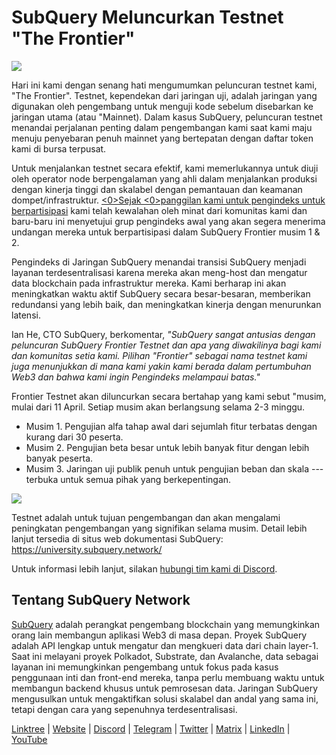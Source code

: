 # SubQuery Meluncurkan Testnet "The Frontier"

![](https://miro.medium.com/max/1400/1*zRR8l3aVZKth9Fw0rqL-lg.png)

Hari ini kami dengan senang hati mengumumkan peluncuran testnet kami, "The Frontier". Testnet, kependekan dari jaringan uji, adalah jaringan yang digunakan oleh pengembang untuk menguji kode sebelum disebarkan ke jaringan utama (atau "Mainnet). Dalam kasus SubQuery, peluncuran testnet menandai perjalanan penting dalam pengembangan kami saat kami maju menuju penyebaran penuh mainnet yang bertepatan dengan daftar token kami di bursa terpusat.

Untuk menjalankan testnet secara efektif, kami memerlukannya untuk diuji oleh operator node berpengalaman yang ahli dalam menjalankan produksi dengan kinerja tinggi dan skalabel dengan pemantauan dan keamanan dompet/infrastruktur. [<0>Sejak <0>panggilan kami untuk pengindeks untuk berpartisipasi](./20211202-indexer-invitation.md) kami telah kewalahan oleh minat dari komunitas kami dan baru-baru ini menyetujui grup pengindeks awal yang akan segera menerima undangan mereka untuk berpartisipasi dalam SubQuery Frontier musim 1 & 2.

Pengindeks di Jaringan SubQuery menandai transisi SubQuery menjadi layanan terdesentralisasi karena mereka akan meng-host dan mengatur data blockchain pada infrastruktur mereka. Kami berharap ini akan meningkatkan waktu aktif SubQuery secara besar-besaran, memberikan redundansi yang lebih baik, dan meningkatkan kinerja dengan menurunkan latensi.

Ian He, CTO SubQuery, berkomentar, _"SubQuery sangat antusias dengan peluncuran SubQuery Frontier Testnet dan apa yang diwakilinya bagi kami dan komunitas setia kami. Pilihan "Frontier" sebagai nama testnet kami juga menunjukkan di mana kami yakin kami berada dalam pertumbuhan Web3 dan bahwa kami ingin Pengindeks melampaui batas."_

Frontier Testnet akan diluncurkan secara bertahap yang kami sebut "musim, mulai dari 11 April. Setiap musim akan berlangsung selama 2-3 minggu.

- Musim 1. Pengujian alfa tahap awal dari sejumlah fitur terbatas dengan kurang dari 30 peserta.
- Musim 2. Pengujian beta besar untuk lebih banyak fitur dengan lebih banyak peserta.
- Musim 3. Jaringan uji publik penuh untuk pengujian beban dan skala --- terbuka untuk semua pihak yang berkepentingan.

![](https://miro.medium.com/max/1400/1*oWnMXGqndf5539Gml7gf-Q.png)

Testnet adalah untuk tujuan pengembangan dan akan mengalami peningkatan pengembangan yang signifikan selama musim. Detail lebih lanjut tersedia di situs web dokumentasi SubQuery: https://university.subquery.network/

Untuk informasi lebih lanjut, silakan [hubungi tim kami di Discord](https://discord.com/invite/78zg8aBSMG).

## Tentang SubQuery Network

[SubQuery](https://subquery.network) adalah perangkat pengembang blockchain yang memungkinkan orang lain membangun aplikasi Web3 di masa depan. Proyek SubQuery adalah API lengkap untuk mengatur dan mengkueri data dari chain layer-1. Saat ini melayani proyek Polkadot, Substrate, dan Avalanche, data sebagai layanan ini memungkinkan pengembang untuk fokus pada kasus penggunaan inti dan front-end mereka, tanpa perlu membuang waktu untuk membangun backend khusus untuk pemrosesan data. Jaringan SubQuery mengusulkan untuk mengaktifkan solusi skalabel dan andal yang sama ini, tetapi dengan cara yang sepenuhnya terdesentralisasi.

​​​​[Linktree](https://linktr.ee/subquerynetwork) | [Website](https://subquery.network/) | [Discord](https://discord.com/invite/78zg8aBSMG) | [Telegram](https://t.me/subquerynetwork) | [Twitter](https://twitter.com/subquerynetwork) | [Matrix](https://matrix.to/#/#subquery:matrix.org) | [LinkedIn](https://www.linkedin.com/company/subquery) | [YouTube](https://www.youtube.com/channel/UCi1a6NUUjegcLHDFLr7CqLw)
